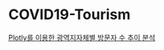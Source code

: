 # COVID19-Tourism
[Plotly를 이용한 광역지자체별 방문자 수 추이 분석](https://nbviewer.jupyter.org/github/TAVE-Research-DataAnalysis/COVID19-Tourism/blob/yeonghyeon/1.%20%EA%B4%91%EC%97%AD%EC%A7%80%EC%9E%90%EC%B2%B4%EB%B3%84%20%EB%B0%A9%EB%AC%B8%EC%9E%90%20%EC%88%98%20%EC%B6%94%EC%9D%B4%20%EB%B6%84%EC%84%9D.ipynb)
